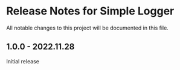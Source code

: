 # Release Notes for Simple Logger

All notable changes to this project will be documented in this file.

## 1.0.0 - 2022.11.28
Initial release

